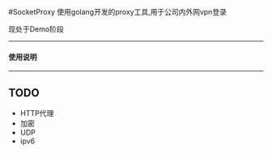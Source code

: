 #SocketProxy
使用golang开发的proxy工具,用于公司内外网vpn登录

现处于Demo阶段
***
#### 使用说明
***
## TODO
* HTTP代理
* 加密
* UDP
* ipv6

